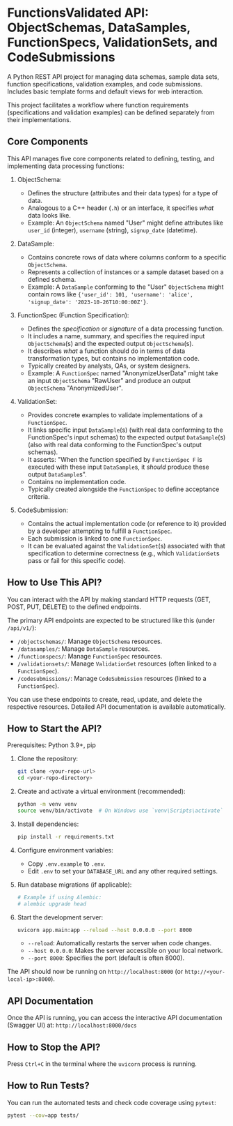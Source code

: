
# FunctionsValidated API: ObjectSchemas, DataSamples, FunctionSpecs, ValidationSets, and CodeSubmissions

A Python REST API project for managing data schemas, sample data sets, function specifications, validation examples, and code submissions. Includes basic template forms and default views for web interaction.

This project facilitates a workflow where function requirements (specifications and validation examples) can be defined separately from their implementations.

## Core Components

This API manages five core components related to defining, testing, and implementing data processing functions:

1. ObjectSchema:
    * Defines the structure (attributes and their data types) for a type of data.
    * Analogous to a C++ header (`.h`) or an interface, it specifies *what* data looks like.
    * Example: An `ObjectSchema` named "User" might define attributes like `user_id` (integer), `username` (string), `signup_date` (datetime).

2. DataSample:
    * Contains concrete rows of data where columns conform to a specific `ObjectSchema`.
    * Represents a collection of instances or a sample dataset based on a defined schema.
    * Example: A `DataSample` conforming to the "User" `ObjectSchema` might contain rows like `{'user_id': 101, 'username': 'alice', 'signup_date': '2023-10-26T10:00:00Z'}`.

3. FunctionSpec (Function Specification):
    * Defines the *specification* or *signature* of a data processing function.
    * It includes a name, summary, and specifies the required input `ObjectSchema`(s) and the expected output `ObjectSchema`(s).
    * It describes *what* a function should do in terms of data transformation types, but contains no implementation code.
    * Typically created by analysts, QAs, or system designers.
    * Example: A `FunctionSpec` named "AnonymizeUserData" might take an input `ObjectSchema` "RawUser" and produce an output `ObjectSchema` "AnonymizedUser".

4. ValidationSet:
    * Provides concrete examples to validate implementations of a `FunctionSpec`.
    * It links specific input `DataSample`(s) (with real data conforming to the FunctionSpec's input schemas) to the expected output `DataSample`(s) (also with real data conforming to the FunctionSpec's output schemas).
    * It asserts: "When the function specified by `FunctionSpec F` is executed with these input `DataSample`s, it *should* produce these output `DataSample`s".
    * Contains no implementation code.
    * Typically created alongside the `FunctionSpec` to define acceptance criteria.

5. CodeSubmission:
    * Contains the actual implementation code (or reference to it) provided by a developer attempting to fulfill a `FunctionSpec`.
    * Each submission is linked to one `FunctionSpec`.
    * It can be evaluated against the `ValidationSet`(s) associated with that specification to determine correctness (e.g., which `ValidationSet`s pass or fail for this specific code).

## How to Use This API?

You can interact with the API by making standard HTTP requests (GET, POST, PUT, DELETE) to the defined endpoints.

The primary API endpoints are expected to be structured like this (under `/api/v1/`):

* `/objectschemas/`: Manage `ObjectSchema` resources.
* `/datasamples/`: Manage `DataSample` resources.
* `/functionspecs/`: Manage `FunctionSpec` resources.
* `/validationsets/`: Manage `ValidationSet` resources (often linked to a `FunctionSpec`).
* `/codesubmissions/`: Manage `CodeSubmission` resources (linked to a `FunctionSpec`).

You can use these endpoints to create, read, update, and delete the respective resources. Detailed API documentation is available automatically.

## How to Start the API?

Prerequisites: Python 3.9+, pip

1. Clone the repository:

    ```bash
    git clone <your-repo-url>
    cd <your-repo-directory>
    ```

2. Create and activate a virtual environment (recommended):

    ```bash
    python -m venv venv
    source venv/bin/activate  # On Windows use `venv\Scripts\activate`
    ```

3. Install dependencies:

    ```bash
    pip install -r requirements.txt
    ```

4. Configure environment variables:
    * Copy `.env.example` to `.env`.
    * Edit `.env` to set your `DATABASE_URL` and any other required settings.
5. Run database migrations (if applicable):

    ```bash
    # Example if using Alembic:
    # alembic upgrade head
    ```

6. Start the development server:

    ```bash
    uvicorn app.main:app --reload --host 0.0.0.0 --port 8000
    ```

    * `--reload`: Automatically restarts the server when code changes.
    * `--host 0.0.0.0`: Makes the server accessible on your local network.
    * `--port 8000`: Specifies the port (default is often 8000).

The API should now be running on `http://localhost:8000` (or `http://<your-local-ip>:8000`).

## API Documentation

Once the API is running, you can access the interactive API documentation (Swagger UI) at:
`http://localhost:8000/docs`

## How to Stop the API?

Press `Ctrl+C` in the terminal where the `uvicorn` process is running.

## How to Run Tests?

You can run the automated tests and check code coverage using `pytest`:

```bash
pytest --cov=app tests/
